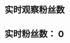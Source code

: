 <!-- 这是一个 .md 文件，但嵌入了 HTML 代码 -->

# 实时观察粉丝数

<h1>实时粉丝数： <span id="followersCount">0</span></h1>

<script>
  function getFollowersCount() {
    // 这里编写获取实时粉丝数的逻辑
    // 在这个示例中，我们暂时使用随机数来模拟实时变化
    return Math.floor(Math.random() * 1000); // 随机生成一个 0 到 1000 的整数
  }

  function updateFollowersCount() {
    const followersCountSpan = document.getElementById('followersCount');
    const followersCount = getFollowersCount();
    followersCountSpan.innerText = followersCount;
  }

  setInterval(updateFollowersCount, 5000); // 每隔 5 秒钟更新一次粉丝数的显示
</script>
